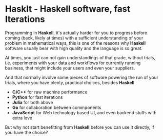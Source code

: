 # HaskIt - Haskell software, fast Iterations

Programming in **Haskell**, it's actually harder for you to progress
before coming (back, likely at times) with a sufficient understanding
of your problem in mathematical ways, this is one of the reasons why
**Haskell** software usually bear with high quality and the language
is so great.

At times, you just can not gain understandings of that grade, without
trials, i.e. experiments with your data and workflows for currently
running business, that might include your users and even your
suppliers.

And that normally involve some pieces of software powering the run of
your trials, where you have plenty, practical choices, besides
**Haskell**

- **C/C++** for raw machine performance
- **Python** for fast iterations
- **Julia** for both above
- **Go** for collaboration between commponents
- **JavaScript** for Web technology based UI, and even backend stuffs with extra love

But why not start benefitting from **Haskell** before you can use it
directly, if you have the choice?
